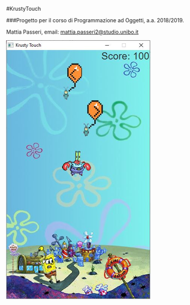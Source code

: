 #KrustyTouch

###Progetto per il corso di Programmazione ad Oggetti, a.a. 2018/2019.

Mattia Passeri, email: mattia.passeri2@studio.unibo.it

![KrustyTouch](./res/KrustyTouchDemo.jpg)
